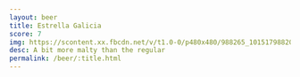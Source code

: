 ```yaml
---
layout: beer
title: Estrella Galicia
score: 7
img: https://scontent.xx.fbcdn.net/v/t1.0-0/p480x480/988265_10151798820448745_1825630126_n.jpg?oh=7bbcf273528e5d3e1f057b66eb82e80b&oe=58C16F43
desc: A bit more malty than the regular
permalink: /beer/:title.html
---
```

